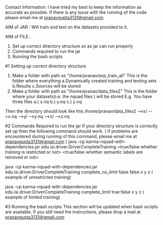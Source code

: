 Contact Information:
I have tried my best to keep the information as accurate as possible.
If there is any issue with the running of the code please email me at pranavgupta3131@gmail.com

AIM of JAR : 
Will train and test on the datasets provided to it.

AIM of FILE :
1. Set up correct directory structure so as jar can run properly
2. Commands required to run the jar
3. Running the bash scripts

#1 Setting up correct directory structure
1. Make a folder with path as
 "/home/pranav/exp_train_all" 
This is the folder where everything
	a.Dynamically created training and testing sets
	b.Results
	c.Sources
will be stored
2. Make a folder with path as
"/home/pranav/data_files2"
This is the folder where your datasets(i.e. the nquad files ) will be stored 
E.g. You have three files
	a.) x.nq
	b.) y.nq
	c.) z.nq

Then the directory should look like this
/home/pranav/data_files2
	-->x/
		-->x.nq
	-->y/
		-->y.nq
	-->z/
		-->z.nq

#2 Commands Required to run the jar
If your directory structure is correctly set up then the following command should work. 
( If problems are encountered during running of this command, please email me at pranavgupta3131@gmail.com )
java -cp karma-nquad-with-dependencies.jar edu.isi.driver.DriverCompleteTraining <Name of Directory where you want to create all files> <true/false whether training is restricted or not> <true/false whether semantic labels are removed or not> <list of datasets>  

java -cp karma-nquad-with-dependencies.jar edu.isi.driver.DriverCompleteTraining complete_no_limit false false x y z ( example of unrestricted training)

java -cp karma-nquad-with-dependencies.jar edu.isi.driver.DriverCompleteTraining complete_limit true false x y z ( example of limited training)

#3 Running the bash scripts
This section will be updated when bash scripts are available.
If you still need the instructions, please drop a mail at pranavgupta3131@gmail.com
